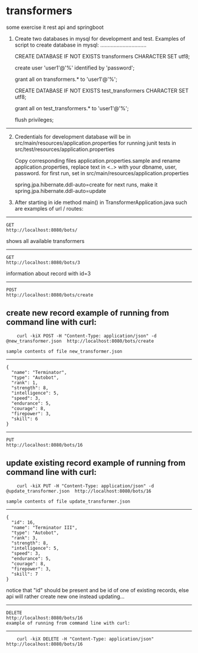 # transformers
some exercise it rest api and springboot

1. Create two databases in mysql for development and test.
   Examples of script to create database in mysql:
   ...............................

    CREATE DATABASE IF NOT EXISTS transformers CHARACTER SET utf8;

    create user 'user1'@'%' identified by 'password';

    grant all on transformers.* to 'user1'@'%';

    CREATE DATABASE IF NOT EXISTS test_transformers CHARACTER SET utf8;

    grant all on test_transformers.* to 'user1'@'%';

    flush privileges;
--------------------------------------------------------

2. Credentials for development database will be in
       src/main/resources/application.properties
   for running junit tests in
       src/test/resources/application.properties

    Copy corresponding files  application.properties.sample and rename application.properties,
    replace text in <..> with your dbname, user, password.
    for first run, set in src/main/resources/application.properties

   spring.jpa.hibernate.ddl-auto=create
     for next runs, make it
   spring.jpa.hibernate.ddl-auto=update


3. After starting in ide method main() in TransformerApplication.java such are examples of url / routes:
  ***
    GET
    http://localhost:8080/bots/
  shows all available transformers
  ***

    GET
    http://localhost:8080/bots/3
  information about record with id=3
  ***

    POST
    http://localhost:8080/bots/create
  create new record
    example of running from command line with curl:
  ---
        curl -kiX POST -H "Content-Type: application/json" -d @new_transformer.json  http://localhost:8080/bots/create

    sample contents of file new_transformer.json
  ---
    {
      "name": "Terminator",
      "type": "Autobot",
      "rank": 1,
      "strength": 8,
      "intelligence": 5,
      "speed": 3,
      "endurance": 5,
      "courage": 8,
      "firepower": 3,
      "skill": 6
    }

  ***
    PUT
    http://localhost:8080/bots/16
  update existing record
    example of running from command line with curl:
  ---
        curl -kiX PUT -H "Content-Type: application/json" -d @update_transformer.json  http://localhost:8080/bots/16

    sample contents of file update_transformer.json
  ---
    {
      "id": 16,
      "name": "Terminator III",
      "type": "Autobot",
      "rank": 3,
      "strength": 8,
      "intelligence": 5,
      "speed": 3,
      "endurance": 5,
      "courage": 8,
      "firepower": 3,
      "skill": 7
    }
  notice that "id" should be present and be id of one of existing records, else api will rather create new one instead updating...
  ***

    DELETE
    http://localhost:8080/bots/16
    example of running from command line with curl:
  ---
        curl -kiX DELETE -H "Content-Type: application/json"  http://localhost:8080/bots/16
